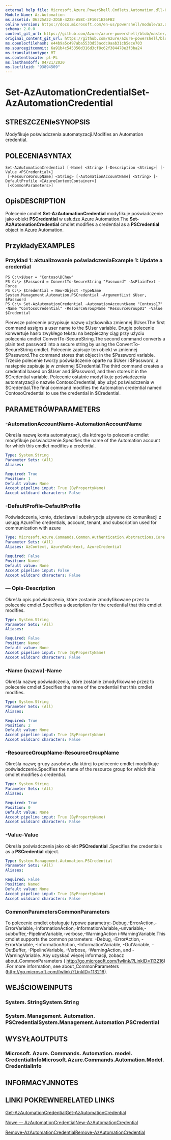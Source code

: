 ```yaml
---
external help file: Microsoft.Azure.PowerShell.Cmdlets.Automation.dll-Help.xml
Module Name: Az.Automation
ms.assetid: D6325A22-2D1B-4228-A5BC-3F1071E26FB2
online version: https://docs.microsoft.com/en-us/powershell/module/az.automation/set-azautomationcredential
schema: 2.0.0
content_git_url: https://github.com/Azure/azure-powershell/blob/master/src/Automation/Automation/help/Set-AzAutomationCredential.md
original_content_git_url: https://github.com/Azure/azure-powershell/blob/master/src/Automation/Automation/help/Set-AzAutomationCredential.md
ms.openlocfilehash: e44b9a5c497aba5533d53acdc9aab31cb5ece703
ms.sourcegitcommit: 6a91b4c545350d316d3cf8c62f384478e3f3ba24
ms.translationtype: MT
ms.contentlocale: pl-PL
ms.lasthandoff: 04/21/2020
ms.locfileid: "93894509"
---
```

# <span data-ttu-id="c6890-101">Set-AzAutomationCredential</span><span class="sxs-lookup"><span data-stu-id="c6890-101">Set-AzAutomationCredential</span></span>

## <span data-ttu-id="c6890-102">STRESZCZENIe</span><span class="sxs-lookup"><span data-stu-id="c6890-102">SYNOPSIS</span></span>
<span data-ttu-id="c6890-103">Modyfikuje poświadczenia automatyzacji.</span><span class="sxs-lookup"><span data-stu-id="c6890-103">Modifies an Automation credential.</span></span>

## <span data-ttu-id="c6890-104">POLECENIA</span><span class="sxs-lookup"><span data-stu-id="c6890-104">SYNTAX</span></span>

```
Set-AzAutomationCredential [-Name] <String> [-Description <String>] [-Value <PSCredential>]
 [-ResourceGroupName] <String> [-AutomationAccountName] <String> [-DefaultProfile <IAzureContextContainer>]
 [<CommonParameters>]
```

## <span data-ttu-id="c6890-105">Opis</span><span class="sxs-lookup"><span data-stu-id="c6890-105">DESCRIPTION</span></span>
<span data-ttu-id="c6890-106">Polecenie cmdlet **Set-AzAutomationCredential** modyfikuje poświadczenie jako obiekt **PSCredential** w usłudze Azure Automation.</span><span class="sxs-lookup"><span data-stu-id="c6890-106">The **Set-AzAutomationCredential** cmdlet modifies a credential as a **PSCredential** object in Azure Automation.</span></span>

## <span data-ttu-id="c6890-107">Przykłady</span><span class="sxs-lookup"><span data-stu-id="c6890-107">EXAMPLES</span></span>

### <span data-ttu-id="c6890-108">Przykład 1: aktualizowanie poświadczenia</span><span class="sxs-lookup"><span data-stu-id="c6890-108">Example 1: Update a credential</span></span>
```
PS C:\>$User = "Contoso\DChew"
PS C:\> $Password = ConvertTo-SecureString "Password" -AsPlainText -Force
PS C:\> $Credential = New-Object -TypeName System.Management.Automation.PSCredential -ArgumentList $User, $Password
PS C:\> Set-AzAutomationCredential -AutomationAccountName "Contoso17" -Name "ContosoCredential" -ResourceGroupName "ResourceGroup01" -Value $Credential
```

<span data-ttu-id="c6890-109">Pierwsze polecenie przypisuje nazwę użytkownika zmiennej $User.</span><span class="sxs-lookup"><span data-stu-id="c6890-109">The first command assigns a user name to the $User variable.</span></span>
<span data-ttu-id="c6890-110">Drugie polecenie konwertuje hasło zwykłego tekstu na bezpieczny ciąg przy użyciu polecenia cmdlet ConvertTo-SecureString.</span><span class="sxs-lookup"><span data-stu-id="c6890-110">The second command converts a plain text password into a secure string by using the ConvertTo-SecureString cmdlet.</span></span>
<span data-ttu-id="c6890-111">Polecenie zapisuje ten obiekt w zmiennej $Password.</span><span class="sxs-lookup"><span data-stu-id="c6890-111">The command stores that object in the $Password variable.</span></span>
<span data-ttu-id="c6890-112">Trzecie polecenie tworzy poświadczenie oparte na $User i $Password, a następnie zapisuje je w zmiennej $Credential.</span><span class="sxs-lookup"><span data-stu-id="c6890-112">The third command creates a credential based on $User and $Password, and then stores it in the $Credential variable.</span></span>
<span data-ttu-id="c6890-113">Polecenie ostatnie modyfikuje poświadczenia automatyzacji o nazwie ContosoCredential, aby użyć poświadczenia w $Credential.</span><span class="sxs-lookup"><span data-stu-id="c6890-113">The final command modifies the Automation credential named ContosoCredential to use the credential in $Credential.</span></span>

## <span data-ttu-id="c6890-114">PARAMETRÓW</span><span class="sxs-lookup"><span data-stu-id="c6890-114">PARAMETERS</span></span>

### <span data-ttu-id="c6890-115">-AutomationAccountName</span><span class="sxs-lookup"><span data-stu-id="c6890-115">-AutomationAccountName</span></span>
<span data-ttu-id="c6890-116">Określa nazwę konta automatyzacji, dla którego to polecenie cmdlet modyfikuje poświadczenie.</span><span class="sxs-lookup"><span data-stu-id="c6890-116">Specifies the name of the Automation account for which this cmdlet modifies a credential.</span></span>

```yaml
Type: System.String
Parameter Sets: (All)
Aliases:

Required: True
Position: 1
Default value: None
Accept pipeline input: True (ByPropertyName)
Accept wildcard characters: False
```

### <span data-ttu-id="c6890-117">-DefaultProfile</span><span class="sxs-lookup"><span data-stu-id="c6890-117">-DefaultProfile</span></span>
<span data-ttu-id="c6890-118">Poświadczenia, konto, dzierżawa i subskrypcja używane do komunikacji z usługą Azure</span><span class="sxs-lookup"><span data-stu-id="c6890-118">The credentials, account, tenant, and subscription used for communication with azure</span></span>

```yaml
Type: Microsoft.Azure.Commands.Common.Authentication.Abstractions.Core.IAzureContextContainer
Parameter Sets: (All)
Aliases: AzContext, AzureRmContext, AzureCredential

Required: False
Position: Named
Default value: None
Accept pipeline input: False
Accept wildcard characters: False
```

### <span data-ttu-id="c6890-119">— Opis</span><span class="sxs-lookup"><span data-stu-id="c6890-119">-Description</span></span>
<span data-ttu-id="c6890-120">Określa opis poświadczenia, które zostanie zmodyfikowane przez to polecenie cmdlet.</span><span class="sxs-lookup"><span data-stu-id="c6890-120">Specifies a description for the credential that this cmdlet modifies.</span></span>

```yaml
Type: System.String
Parameter Sets: (All)
Aliases:

Required: False
Position: Named
Default value: None
Accept pipeline input: True (ByPropertyName)
Accept wildcard characters: False
```

### <span data-ttu-id="c6890-121">-Name (nazwa)</span><span class="sxs-lookup"><span data-stu-id="c6890-121">-Name</span></span>
<span data-ttu-id="c6890-122">Określa nazwę poświadczenia, które zostanie zmodyfikowane przez to polecenie cmdlet.</span><span class="sxs-lookup"><span data-stu-id="c6890-122">Specifies the name of the credential that this cmdlet modifies.</span></span>

```yaml
Type: System.String
Parameter Sets: (All)
Aliases:

Required: True
Position: 2
Default value: None
Accept pipeline input: True (ByPropertyName)
Accept wildcard characters: False
```

### <span data-ttu-id="c6890-123">-ResourceGroupName</span><span class="sxs-lookup"><span data-stu-id="c6890-123">-ResourceGroupName</span></span>
<span data-ttu-id="c6890-124">Określa nazwę grupy zasobów, dla której to polecenie cmdlet modyfikuje poświadczenie.</span><span class="sxs-lookup"><span data-stu-id="c6890-124">Specifies the name of the resource group for which this cmdlet modifies a credential.</span></span>

```yaml
Type: System.String
Parameter Sets: (All)
Aliases:

Required: True
Position: 0
Default value: None
Accept pipeline input: True (ByPropertyName)
Accept wildcard characters: False
```

### <span data-ttu-id="c6890-125">-Value</span><span class="sxs-lookup"><span data-stu-id="c6890-125">-Value</span></span>
<span data-ttu-id="c6890-126">Określa poświadczenia jako obiekt **PSCredential** .</span><span class="sxs-lookup"><span data-stu-id="c6890-126">Specifies the credentials as a **PSCredential** object.</span></span>

```yaml
Type: System.Management.Automation.PSCredential
Parameter Sets: (All)
Aliases:

Required: False
Position: Named
Default value: None
Accept pipeline input: True (ByPropertyName)
Accept wildcard characters: False
```

### <span data-ttu-id="c6890-127">CommonParameters</span><span class="sxs-lookup"><span data-stu-id="c6890-127">CommonParameters</span></span>
<span data-ttu-id="c6890-128">To polecenie cmdlet obsługuje typowe parametry:-Debug,-ErrorAction,-ErrorVariable,-InformationAction,-InformationVariable,-unvariable,-subbuffer,-PipelineVariable,-verbose,-WarningAction i-WarningVariable.</span><span class="sxs-lookup"><span data-stu-id="c6890-128">This cmdlet supports the common parameters: -Debug, -ErrorAction, -ErrorVariable, -InformationAction, -InformationVariable, -OutVariable, -OutBuffer, -PipelineVariable, -Verbose, -WarningAction, and -WarningVariable.</span></span> <span data-ttu-id="c6890-129">Aby uzyskać więcej informacji, zobacz about_CommonParameters ( http://go.microsoft.com/fwlink/?LinkID=113216) .</span><span class="sxs-lookup"><span data-stu-id="c6890-129">For more information, see about_CommonParameters (http://go.microsoft.com/fwlink/?LinkID=113216).</span></span>

## <span data-ttu-id="c6890-130">WEJŚCIOWE</span><span class="sxs-lookup"><span data-stu-id="c6890-130">INPUTS</span></span>

### <span data-ttu-id="c6890-131">System. String</span><span class="sxs-lookup"><span data-stu-id="c6890-131">System.String</span></span>

### <span data-ttu-id="c6890-132">System. Management. Automation. PSCredential</span><span class="sxs-lookup"><span data-stu-id="c6890-132">System.Management.Automation.PSCredential</span></span>

## <span data-ttu-id="c6890-133">WYSYŁA</span><span class="sxs-lookup"><span data-stu-id="c6890-133">OUTPUTS</span></span>

### <span data-ttu-id="c6890-134">Microsoft. Azure. Commands. Automation. model. CredentialInfo</span><span class="sxs-lookup"><span data-stu-id="c6890-134">Microsoft.Azure.Commands.Automation.Model.CredentialInfo</span></span>

## <span data-ttu-id="c6890-135">INFORMACYJN</span><span class="sxs-lookup"><span data-stu-id="c6890-135">NOTES</span></span>

## <span data-ttu-id="c6890-136">LINKI POKREWNE</span><span class="sxs-lookup"><span data-stu-id="c6890-136">RELATED LINKS</span></span>

[<span data-ttu-id="c6890-137">Get-AzAutomationCredential</span><span class="sxs-lookup"><span data-stu-id="c6890-137">Get-AzAutomationCredential</span></span>](./Get-AzAutomationCredential.md)

[<span data-ttu-id="c6890-138">Nowe — AzAutomationCredential</span><span class="sxs-lookup"><span data-stu-id="c6890-138">New-AzAutomationCredential</span></span>](./New-AzAutomationCredential.md)

[<span data-ttu-id="c6890-139">Remove-AzAutomationCredential</span><span class="sxs-lookup"><span data-stu-id="c6890-139">Remove-AzAutomationCredential</span></span>](./Remove-AzAutomationCredential.md)


